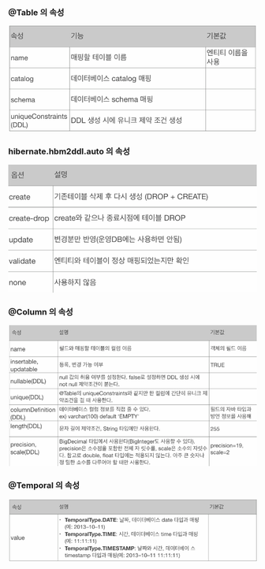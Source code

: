 ### @Table 의 속성
![img_2.png](img_2.png)
### hibernate.hbm2ddl.auto 의 속성
![img_3.png](img_3.png)
### @Column 의 속성
![img_4.png](img_4.png)
### @Temporal 의 속성
![img_5.png](img_5.png)